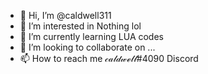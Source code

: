 - 👋 Hi, I’m @caldwell311
- 👀 I’m interested in Nothing lol
- 🌱 I’m currently learning LUA codes 
- 💞️ I’m looking to collaborate on ...
- 📫 How to reach me 𝒸𝒶𝓁𝒹𝓌ℯ𝓁𝓁#4090 Discord

<!---
caldwell311/caldwell311 is a ✨ special ✨ repository because its `README.md` (this file) appears on your GitHub profile.
You can click the Preview link to take a look at your changes.
--->
